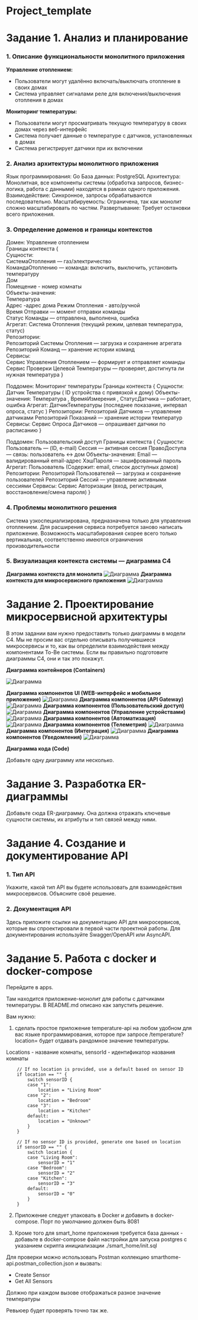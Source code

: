 # Project_template



# Задание 1. Анализ и планирование

### 1. Описание функциональности монолитного приложения

**Управление отоплением:**

- Пользователи могут удалённо включать/выключать отопление в своих домах
- Система управляет сигналами реле для включения/выключения отопления в домах

**Мониторинг температуры:**

- Пользователи могут просматривать текущую температуру в своих домах через веб-интерфейс
- Система получает данные о температуре с датчиков, установленных в домах
- Система регистрирует датчики при их включении


### 2. Анализ архитектуры монолитного приложения

Язык программирования: Go
База данных: PostgreSQL
Архитектура: Монолитная, все компоненты системы (обработка запросов, бизнес-логика, работа с данными) находятся в рамках одного приложения.
Взаимодействие: Синхронное, запросы обрабатываются последовательно.
Масштабируемость: Ограничена, так как монолит сложно масштабировать по частям.
Развертывание: Требует остановки всего приложения.

### 3. Определение доменов и границы контекстов

Домен: Управление отоплением  
Границы контекста {  
Сущности:  
СистемаОтопления — газ/электричество  
КомандаОтоплению — команда: включить, выключить, установить температуру  
Дом  
Помещение - номер комнаты  
Объекты-значения:  
Температура  
Адрес -адрес дома
Режим Отопления - авто/ручной  
Время Отправки — момент отправки команды  
Статус Команды — отправлена, выполнена, ошибка  
Агрегат: Система Отопления (текущий режим, целевая температура, статус)  
Репозитории:  
Репозиторий Системы Отопления — загрузка и сохранение агрегата  
Репозиторий Команд — хранение истории команд  
Сервисы:  
Сервис Управления Отоплением — формирует и отправляет команды  
Сервис Проверки Целевой Температуры — проверяет, достигнута ли нужная температура
}

Поддомен: Мониторинг температуры
Границы контекста {
Сущности:
Датчик Температуры ( ID устройства с привязкой к дому)
Объекты-значения: Температура , ВремяИзмерения , СтатусДатчика — работает, ошибка
Агрегат:
ДатчикТемпературы (последнее показание, интервал опроса, статус )
Репозитории:
Репозиторий Датчиков — управление датчиками
Репозиторий Показаний — хранение истории температур
Сервисы:
Сервис Опроса Датчиков — опрашивает датчики по расписанию
}

Поддомен: Пользовательский доступ
Границы контекста {
Сущности:
Пользователь — (ID, e-mail)
Сессия — активная сессия
ПравоДоступа — связь: пользователь ↔ дом
Объекты-значения:
Email — валидированный email-адрес
ХэшПароля — зашифрованный пароль
Агрегат: Пользователь (Содержит: email, список доступных домов)
Репозитории:
Репозиторий Пользователей — загрузка и сохранение пользователей
Репозиторий Сессий — управление активными сессиями
Сервисы:
Сервис Авторизации (вход, регистрация, восстановление/смена пароля)
}

### **4. Проблемы монолитного решения**

Система узкоспециализирована, предназначена только для управления отоплением. Для расширения сервиса потребуется заново написать приложение.
Возможность масштабирования скорее всего только вертикальная, соответственно имеются ограничения производительности


### 5. Визуализация контекста системы — диаграмма С4

**Диаграмма контекста для монолита**
![Диаграмма ](images/c4_l1.png)
**Диаграмма контекста для микросервисного приложения**
![Диаграмма ](images/c4_l1.png)
# Задание 2. Проектирование микросервисной архитектуры

В этом задании вам нужно предоставить только диаграммы в модели C4. Мы не просим вас отдельно описывать получившиеся 
микросервисы и то, как вы определили взаимодействия между компонентами To-Be системы.
Если вы правильно подготовите диаграммы C4, они и так это покажут.

**Диаграмма контейнеров (Containers)**

![Диаграмма ](images/С4-Level2.png)

**Диаграмма компонентов**
**UI (WEB-интерфейс и мобильное приложение)**
![Диаграмма ](images/С4-Level3-ui.png)
**Диаграмма компонентов (API Gateway)**
![Диаграмма ](images/С4-L3-API_Gateway.png)
**Диаграмма компонентов (Пользовательский доступ)**
![Диаграмма ](images/С4-Level3-useraccess.png)
**Диаграмма компонентов (Управление устройствами)**
![Диаграмма ](images/С4-Level3-уу.png)
**Диаграмма компонентов (Автоматизация)**
![Диаграмма ](images/С4-Level3-автоматизация.png)
**Диаграмма компонентов (Телеметрия)**
![Диаграмма ](images/C4L3Телеметрия.png)
**Диаграмма компонентов (Интеграция)**
![Диаграмма ](images/С4-Level3-интеграция.png)
**Диаграмма компонентов (Уведомления)**
![Диаграмма ](images/C4-L3-sms.png)

**Диаграмма кода (Code)**

Добавьте одну диаграмму или несколько.

# Задание 3. Разработка ER-диаграммы

Добавьте сюда ER-диаграмму. Она должна отражать ключевые сущности системы, их атрибуты и тип связей между ними.

# Задание 4. Создание и документирование API

### 1. Тип API

Укажите, какой тип API вы будете использовать для взаимодействия микросервисов. Объясните своё решение.

### 2. Документация API

Здесь приложите ссылки на документацию API для микросервисов, которые вы спроектировали в первой части проектной работы. 
Для документирования используйте Swagger/OpenAPI или AsyncAPI.

# Задание 5. Работа с docker и docker-compose

Перейдите в apps.

Там находится приложение-монолит для работы с датчиками температуры. 
В README.md описано как запустить решение.

Вам нужно:

1) сделать простое приложение temperature-api на любом удобном для вас языке программирования, 
которое при запросе /temperature?location= будет отдавать рандомное значение температуры.

Locations - название комнаты, sensorId - идентификатор названия комнаты

```
	// If no location is provided, use a default based on sensor ID
	if location == "" {
		switch sensorID {
		case "1":
			location = "Living Room"
		case "2":
			location = "Bedroom"
		case "3":
			location = "Kitchen"
		default:
			location = "Unknown"
		}
	}

	// If no sensor ID is provided, generate one based on location
	if sensorID == "" {
		switch location {
		case "Living Room":
			sensorID = "1"
		case "Bedroom":
			sensorID = "2"
		case "Kitchen":
			sensorID = "3"
		default:
			sensorID = "0"
		}
	}
```

2) Приложение следует упаковать в Docker и добавить в docker-compose. Порт по умолчанию должен быть 8081

3) Кроме того для smart_home приложения требуется база данных - добавьте в docker-compose файл настройки для запуска postgres с указанием скрипта инициализации ./smart_home/init.sql

Для проверки можно использовать Postman коллекцию smarthome-api.postman_collection.json и вызвать:

- Create Sensor
- Get All Sensors

Должно при каждом вызове отображаться разное значение температуры

Ревьюер будет проверять точно так же.


